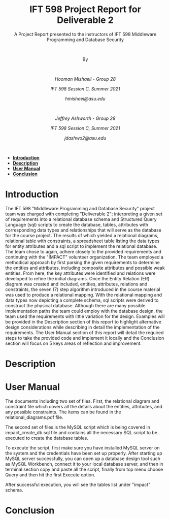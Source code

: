
<h1 align="center"><strong>IFT 598 Project Report for Deliverable 2</strong></h1>
<p align="center"> A Project Report presented to the instructors of IFT 598 Middleware Programming and Database Security</p><br>
<p align="center">By</p><br>
<p align="center"><em>Hooman Mishaeil - Group 28</em></p>
<p align="center"><em>IFT 598 Session C, Summer 2021</em></p>
<p align="center"><em>hmishaei@asu.edu</em></p><br>
<p align="center"><em>Jeffrey Ashworth - Group 28</em></p>
<p align="center"><em>IFT 598 Session C, Summer 2021</em></p>
<p align="center"><em>jdashwo2@asu.edu </em></p><br>
  
- [**Introduction**](#introduction)
- [**Description**](#description)
- [**User Manual**](#user-manual)
- [**Conclusion**](#conclusion)

# **Introduction**
  The IFT 598 "Middleware Programming and Database Security" project team was charged with completing "Deliverable 2"; interpreting a given set of requirements into a relational database schema and Structured Query Language (sql) scripts to create the database, tables, attributes with corresponding data types and relationships that will serve as the database for the course project. The results of which yielded a relational diagrams, relational table with constraints, a spreadsheet table listing the data types for entity attributes and a sql script to implement the relational database.  
   The team chose to again, adhere closely to the provided requirements and continuing with the "IMPACT" volunteer organization. The team employed a methodical approach by first parsing the given requirements to determine the entities and attributes, including composite attributes and possible weak entities.  From here, the key attributes were identified and relations were developed to refine the initial diagrams. Once the Entity Relation (ER) diagram was created and included, entities, attributes, relations and constraints, the seven (7) step algorithm introduced in the course material was used to produce a relational mapping.  With the relational mapping and data types now depicting a complete schema, sql scripts were derived to construct the physical database.   Although there are many possible implementation paths the team could employ with the database design, the team used the requirements with little variation for the design.  Examples will be provided in the Description section of this report to highlight alternative design considerations while describing in detail the implementation of the requirements.  The User Manual section of this report will detail the required steps to take the provided code and implement it locally and the Conclusion section will focus on 5 keys areas of reflection and improvement.

# **Description**



# **User Manual**

The documents including two set of files. First, the relational diagram and constraint file which covers all the details about the entities, attributes, and any possible constraints. The items can be found in the relational_diagrams.pdf file.

The second set of files is the MySQL script which is being covered in impact_create_db.sql file and contains all the necessary SQL script to be executed to create the database tables.

To execute the script, first make sure you have installed MySQL server on the system and the credentials have been set up properly. After starting up MySQL server successfully, you can open up a database design tool such as MySQL Workbench, connect it to your local database server, and then in terminal section copy and paste all the script, finally from top menu choose Query and then hit the first Execute option.

After successful execution, you will see the tables list under "impact" schema.

# **Conclusion**






